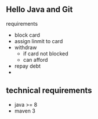 Hello Java and Git
------------------

requirements
- block card
- assign linmit to card
- withdraw
  - if card not blocked
  - can afford
- repay debt
- 

technical requirements
----------------------
- java >= 8
- maven 3